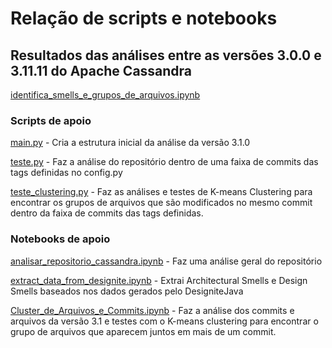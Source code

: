 # Relação de scripts e notebooks

## Resultados das análises entre as versões 3.0.0 e 3.11.11 do Apache Cassandra

[identifica_smells_e_grupos_de_arquivos.ipynb](https://github.com/mining-software-repositories/pilot-test/blob/master/identifica_smells_e_grupos_de_arquivos.ipynb)

### Scripts de apoio

[main.py](https://github.com/mining-software-repositories/pilot-test/blob/master/main.py) - Cria a estrutura inicial da análise da versão 3.1.0

[teste.py](https://github.com/mining-software-repositories/pilot-test/blob/master/teste.py) - Faz a análise do repositório dentro de uma faixa de commits das tags definidas no config.py

[teste_clustering.py](https://github.com/mining-software-repositories/pilot-test/blob/master/teste_clustering.py) - Faz as análises e testes de K-means Clustering para encontrar os grupos de arquivos que são modificados no mesmo commit dentro da faixa de commits das tags definidas.

### Notebooks de apoio

[analisar_repositorio_cassandra.ipynb](https://github.com/mining-software-repositories/pilot-test/blob/master/analisar_repositorio_cassandra.ipynb) - Faz uma análise geral do repositório

[extract_data_from_designite.ipynb](https://github.com/mining-software-repositories/pilot-test/blob/master/extract_data_from_designite.ipynb) - Extrai Architectural Smells e Design Smells baseados nos dados gerados pelo DesigniteJava

[Cluster_de_Arquivos_e_Commits.ipynb](https://github.com/mining-software-repositories/pilot-test/blob/master/Cluster_de_Arquivos_e_Commits.ipynb) - Faz a análise dos commits e arquivos da versão 3.1 e testes com o K-means clustering para encontrar o grupo de arquivos que aparecem juntos em mais de um commit.
